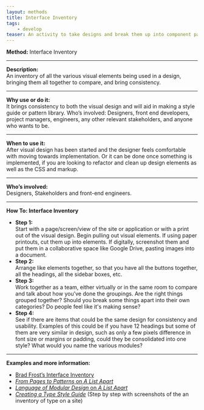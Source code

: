 ```yaml
---
layout: methods
title: Interface Inventory
tags:
    - develop
teaser: An activity to take designs and break them up into component parts, creating an inventory for use in code.
---
```


**Method:** Interface Inventory

---

**Description:**  
An inventory of all the various visual elements being used in a design, bringing them all together to compare, and bring consistency.

---

**Why use or do it:**  
It brings consistency to both the visual design and will aid in making a style guide or pattern library.
Who’s involved: Designers, front end developers, project managers, engineers, any other relevant stakeholders, and anyone who wants to be.

---

**When to use it:**  
After visual design has been started and the designer feels comfortable with moving towards implementation. Or it can be done once something is implemented, if you are looking to refactor and clean up design elements as well as the CSS and markup.

---

**Who’s involved:**  
Designers, Stakeholders and front-end engineers.

---

**How To: Interface Inventory**

* **Step 1:**  
Start with a page/screen/view of the site or application or with a print out of the visual design. Begin pulling out visual elements. If using paper printouts, cut them up into elements. If digitally, screenshot them and put them in a collaborative space like Google Drive, pasting images into a document.
* **Step 2:**  
Arrange like elements together, so that you have all the buttons together, all the headings, all the sidebar boxes, etc.
* **Step 3:**  
Work together as a team, either virtually or in the same room to compare and talk about how you’ve done the groupings. Are the right things grouped together? Should you break some things apart into their own categories? Do people feel like it's making sense?
* **Step 4:**  
See if there are items that could be the same design for consistency and usability. Examples of this could be if you have 12 headings but some of them are very similar in design, such as only a few pixels difference in font size or margins or padding, could they be consolidated into one style? What would you name the various modules?

---

**Examples and more information:**

* [Brad Frost’s Interface Inventory](http://bradfrost.com/blog/post/interface-inventory/)
* [_From Pages to Patterns_ on _A List Apart_](http://alistapart.com/article/from-pages-to-patterns-an-exercise-for-everyone)
* [_Language of Modular Design_ on _A List Apart_](http://alistapart.com/article/language-of-modular-design)
* [_Creating a Type Style Guide_](http://blog.typekit.com/2014/10/22/creating-a-type-style-guide/) (Step by step with screenshots of the an inventory of type on a site)
